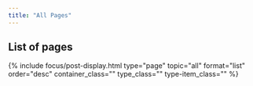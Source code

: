 ```yaml
---
title: "All Pages"
---
```



## List of pages
{% include focus/post-display.html type="page" topic="all" format="list" order="desc" container_class="" type_class="" type-item_class="" %}     